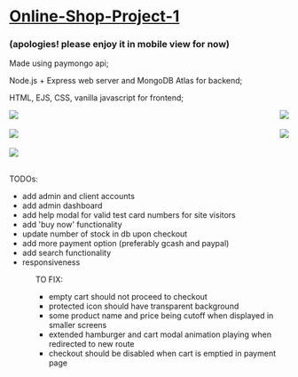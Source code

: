 # [Online-Shop-Project-1](https://montaigne-elysees.herokuapp.com/)

### (apologies! please enjoy it in mobile view for now)

<p>Made using paymongo api;</p>
<p>Node.js + Express web server and MongoDB Atlas for backend;</p>
<p>HTML, EJS, CSS, vanilla javascript for frontend;</p>

<div>
   <img align="left" src="https://github.com/villanuevajamesfvillanueva/Online-Shop-Project-1/blob/main/public/images/for_readme/part1.gif?raw=true">
   <img align="right" src="https://github.com/villanuevajamesfvillanueva/Online-Shop-Project-1/blob/main/public/images/for_readme/part2.gif?raw=true">
   <br><br>
</div>

<div>
   <img align="left" src="https://github.com/villanuevajamesfvillanueva/Online-Shop-Project-1/blob/main/public/images/for_readme/part3.gif?raw=true">
   <img align="right" src="https://github.com/villanuevajamesfvillanueva/Online-Shop-Project-1/blob/main/public/images/for_readme/part4.gif?raw=true">
   <br><br>
</div>

<div>
   <img align="center" src="https://github.com/villanuevajamesfvillanueva/Online-Shop-Project-1/blob/main/public/images/for_readme/part5.gif?raw=true">
   <br><br>
</div>

TODOs:
<ul>
   <li>add admin and client accounts</li>
   <li>add admin dashboard</li>
   <li>add help modal for valid test card numbers for site visitors</li>
   <li>add 'buy now' functionality</li>
   <li>update number of stock in db upon checkout</li>
   <li>add more payment option (preferably gcash and paypal)</li>
   <li>add search functionality</li>
   <li>responsiveness</li>
<ul>

TO FIX:
<ul>
   <li>empty cart should not proceed to checkout</li>
   <li>protected icon should have transparent background</li>
   <li>some product name and price being cutoff when displayed in smaller screens</li>
   <li>extended hamburger and cart modal animation playing when redirected to new route</li>
   <li>checkout should be disabled when cart is emptied in payment page</li>
<ul>
